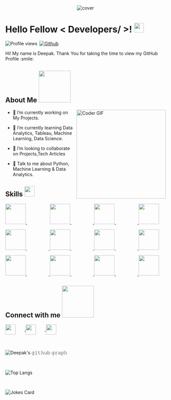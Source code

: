 <div align="center">
<img width="" height = "" src="https://miro.medium.com/max/1444/1*Z5-lWkyzcRB5ahgm9qyxvg.png" alt="cover" />
</div>

<h1> Hello Fellow < Developers/ >! <img src = "https://raw.githubusercontent.com/MartinHeinz/MartinHeinz/master/wave.gif" width = 30px> </h1>
<p align='center'>
</p>


![Profile views](https://page-views.glitch.me/badge?page_id=Deepak-porwal04)&ensp;[![Github](https://img.shields.io/github/followers/deepak-porwal04?label=Follow&style=social)](https://github.com/deepak-porwal04)

<div size='20px'> Hi! My name is Deepak. Thank You for taking the time to view my GitHub Profile :smile:
</div>

<h2> About Me <img src = "https://media0.giphy.com/media/KDDpcKigbfFpnejZs6/giphy.gif?cid=ecf05e47oy6f4zjs8g1qoiystc56cu7r9tb8a1fe76e05oty&rid=giphy.gif" width = 100px></h2>

<img align="right" src="https://i.imgur.com/mVIr207.gif" alt="Coder GIF" height="280">


- 🔭 I’m currently working on My Projects.

- 🌱 I’m currently learning Data Analytics, Tableau, Machine Learning, Data Science. 

- 👯 I’m looking to collaborate on Projects,Tech Articles 

- 💬 Talk to me about Python, Machine Learning & Data Analytics. 

<h2> Skills <img src = "https://media2.giphy.com/media/QssGEmpkyEOhBCb7e1/giphy.gif?cid=ecf05e47a0n3gi1bfqntqmob8g9aid1oyj2wr3ds3mg700bl&rid=giphy.gif" width = 32px> </h2>

<a href= https://github.com/Deepak-porwal04 > <img width ='64px' height='64px' src ='https://image.flaticon.com/icons/png/512/29/29165.png'> </a> &emsp; &emsp; &emsp; &emsp; <a href= https://github.com/Deepak-porwal04 > <img width ='64px' height='64px' src ='https://linksinternational.com/wp-content/uploads/2020/09/Tableau-Logo-300x200.png'> </a>&emsp; &emsp; &emsp; &emsp;<a href= https://github.com/Deepak-porwal04 > <img width ='64px' height='64px' src='https://upload.wikimedia.org/wikipedia/commons/0/05/Scikit_learn_logo_small.svg'> </a>&emsp; &emsp; &emsp; &emsp;<a href= https://github.com/Deepak-porwal04 > <img width ='64px' height='64px' src ='https://raw.githubusercontent.com/pandas-dev/pandas/12475e00c0d683673ecd32c4d6cf854da2fcd342/web/pandas/static/img/pandas.svg'></a>

<a href= https://github.com/Deepak-porwal04 > <img width ='64px' height='64px' src ='https://upload.wikimedia.org/wikipedia/commons/0/01/Created_with_Matplotlib-logo.svg'> </a>&emsp; &emsp; &emsp; &emsp;<a href= https://github.com/Deepak-porwal04 > <img width ='64px' height='64px' src ='https://upload.wikimedia.org/wikipedia/commons/1/1a/NumPy_logo.svg'> </a>&emsp; &emsp; &emsp; &emsp;<a href= https://github.com/Deepak-porwal04 > <img width ='64px' height='64px' src ='https://image.flaticon.com/icons/png/512/29/29165.png'> </a>&emsp; &emsp; &emsp; &emsp;<a href= https://github.com/Deepak-porwal04 > <img width ='64px' height='64px' src ='https://www.psych.mcgill.ca/labs/mogillab/anaconda2/pkgs/anaconda-navigator-1.4.3-py27_0/lib/python2.7/site-packages/anaconda_navigator/static/images/spyder-icon-1024x1024.png'> </a>

<a href= https://github.com/Deepak-porwal04 > <img width ='64px' height='64px' src ='https://www.psych.mcgill.ca/labs/mogillab/anaconda2/pkgs/anaconda-navigator-1.4.3-py27_0/lib/python2.7/site-packages/anaconda_navigator/static/images/anaconda-icon-512x512.png'> </a>&emsp; &emsp; &emsp; &emsp;<a href= https://github.com/Deepak-porwal04 > <img width ='64px' height='64px' src ='https://upload.wikimedia.org/wikipedia/commons/3/38/Jupyter_logo.svg'> </a>&emsp; &emsp; &emsp; &emsp;<a href= https://github.com/Deepak-porwal04 > <img width ='64px' height='64px' src ='https://colab.research.google.com/img/colab_favicon_256px.png'> </a>&emsp; &emsp; &emsp; &emsp;<a href= https://github.com/Deepak-porwal04 > <img width ='64px' height='64px' src ='https://upload.wikimedia.org/wikipedia/commons/c/c3/Python-logo-notext.svg'> </a>  
  
<h2> Connect with me <a href="https://www.github.com/deepak-porwal04"><img src='https://raw.githubusercontent.com/ShahriarShafin/ShahriarShafin/main/Assets/handshake.gif' width="100px"></a> </h2>
<a href = 'https://www.linkedin.com/in/deepak-porwal04'> <img width = '32px' align= 'center' src="https://raw.githubusercontent.com/rahulbanerjee26/githubAboutMeGenerator/main/icons/linked-in-alt.svg"/></a>&emsp;&emsp;<a href = 'https://deepak-porwal.herokuapp.com/'> <img width = '32px' align= 'center' src="https://raw.githubusercontent.com/rahulbanerjee26/githubAboutMeGenerator/main/icons/portfolio.png"/></a>&emsp;&emsp;<a href = 'https://www.github.com/deepak-porwal04'> <img width = '32px' align= 'center' src="https://raw.githubusercontent.com/rahulbanerjee26/githubAboutMeGenerator/main/icons/github.svg"/></a>
<br>
<br>
  <br>

![Deepak's 𝚐𝚒𝚝𝚑𝚞𝚋 𝚐𝚛𝚊𝚙𝚑](https://activity-graph.herokuapp.com/graph?username=Deepak-porwal04&theme=redical&hide_border=true&area=true)

<br>

![Top Langs](https://github-readme-stats.vercel.app/api/top-langs/?username=deepak-porwal04&theme=tokyonight)
  
<br>
  
![Jokes Card](https://readme-jokes.vercel.app/api?theme=tokyonight)

